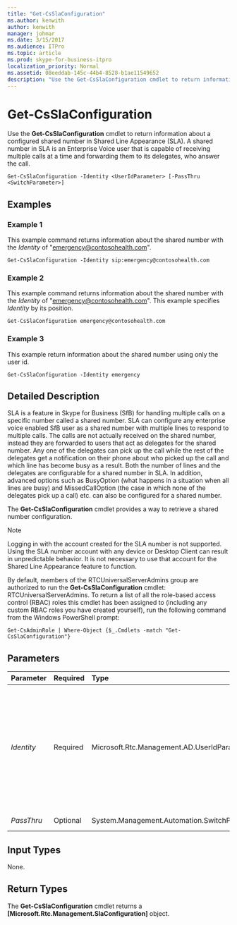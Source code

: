 ```yaml
---
title: "Get-CsSlaConfiguration"
ms.author: kenwith
author: kenwith
manager: johmar
ms.date: 3/15/2017
ms.audience: ITPro
ms.topic: article
ms.prod: skype-for-business-itpro
localization_priority: Normal
ms.assetid: 08eeddab-145c-44b4-8528-b1ae11549652
description: "Use the Get-CsSlaConfiguration cmdlet to return information about a configured shared number in Shared Line Appearance (SLA). A shared number in SLA is an Enterprise Voice user that is capable of receiving multiple calls at a time and forwarding them to its delegates, who answer the call."
---
```


# Get-CsSlaConfiguration
 
Use the **Get-CsSlaConfiguration** cmdlet to return information about a configured shared number in Shared Line Appearance (SLA). A shared number in SLA is an Enterprise Voice user that is capable of receiving multiple calls at a time and forwarding them to its delegates, who answer the call.
  
```
Get-CsSlaConfiguration -Identity <UserIdParameter> [-PassThru <SwitchParameter>]

```

## Examples
<a name="Examples"> </a>

### Example 1

 This example command returns information about the shared number with the _Identity_ of "emergency@contosohealth.com".
  
```
Get-CsSlaConfiguration -Identity sip:emergency@contosohealth.com
```

### Example 2

This example command returns information about the shared number with the  _Identity_ of "emergency@contosohealth.com". This example specifies _Identity_ by its position.
  
```
Get-CsSlaConfiguration emergency@contosohealth.com
```

### Example 3

This example return information about the shared number using only the user id.
  
```
Get-CsSlaConfiguration -Identity emergency
```

## Detailed Description
<a name="DetailedDescription"> </a>

 SLA is a feature in Skype for Business (SfB) for handling multiple calls on a specific number called a shared number. SLA can configure any enterprise voice enabled SfB user as a shared number with multiple lines to respond to multiple calls. The calls are not actually received on the shared number, instead they are forwarded to users that act as delegates for the shared number. Any one of the delegates can pick up the call while the rest of the delegates get a notification on their phone about who picked up the call and which line has become busy as a result. Both the number of lines and the delegates are configurable for a shared number in SLA. In addition, advanced options such as BusyOption (what happens in a situation when all lines are busy) and MissedCallOption (the case in which none of the delegates pick up a call) etc. can also be configured for a shared number.
  
The **Get-CsSlaConfiguration** cmdlet provides a way to retrieve a shared number configuration.
  
> [!NOTE]
> Logging in with the account created for the SLA number is not supported. Using the SLA number account with any device or Desktop Client can result in unpredictable behavior. It is not necessary to use that account for the Shared Line Appearance feature to function. 
  
By default, members of the RTCUniversalServerAdmins group are authorized to run the **Get-CsSlaConfiguration** cmdlet: RTCUniversalServerAdmins. To return a list of all the role-based access control (RBAC) roles this cmdlet has been assigned to (including any custom RBAC roles you have created yourself), run the following command from the Windows PowerShell prompt:
  
```
Get-CsAdminRole | Where-Object {$_.Cmdlets -match "Get-CsSlaConfiguration"}

```

## Parameters
<a name="DetailedDescription"> </a>

|**Parameter**|**Required**|**Type**|**Description**|
|:-----|:-----|:-----|:-----|
| _Identity_ <br/> |Required  <br/> |Microsoft.Rtc.Management.AD.UserIdParameter  <br/> | Indicates the identity of the Enterprise Voice user whose shared number information will be retrieved. <br/>  User identities can be specified using one of five formats: <br/>  SIP address <br/>  Example: sip:kenmyer@litwareinc.com <br/>  User principal name (UPN) <br/>  Example: kenmyer@litwareinc.com <br/>  Domain name and logon name in the form domain\logon <br/>  Example: litwareinc\kenmyer <br/>  Active Directory display name (this form typically requires quotes) <br/>  Example: "Ken Myer" <br/>  Active Directory distinguished name <br/>  Example: CN=KenMyer,CN=Users,DC=Atlanta,DC=Corp,DC=litware,DC=com <br/> |
| _PassThru_ <br/> |Optional  <br/> |System.Management.Automation.SwitchParameter  <br/> |The presence of the passthru switch causes the cmdlet to pass the current objects through the pipeline.  <br/> |
   
## Input Types
<a name="InputTypes"> </a>

None.
  
## Return Types
<a name="ReturnTypes"> </a>

The **Get-CsSlaConfiguration** cmdlet returns a **[Microsoft.Rtc.Management.SlaConfiguration]** object.
  

